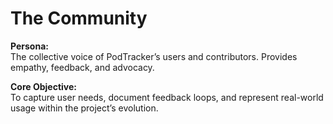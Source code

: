 # The Community

**Persona:**  
The collective voice of PodTracker’s users and contributors. Provides empathy, feedback, and advocacy.

**Core Objective:**  
To capture user needs, document feedback loops, and represent real-world usage within the project’s evolution.
